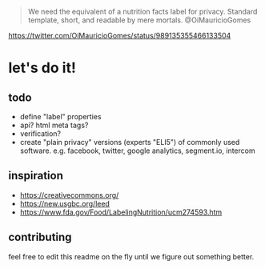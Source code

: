 > We need the equivalent of a nutrition facts label for privacy. Standard template, short, and readable by mere mortals.
> @OiMauricioGomes

https://twitter.com/OiMauricioGomes/status/989135355466133504

# let's do it!


## todo
- define "label" properties
- api? html meta tags?
- verification?
- create "plain privacy" versions (experts "ELI5") of commonly used software. e.g. facebook, twitter, google analytics, segment.io, intercom


## inspiration
- https://creativecommons.org/
- https://new.usgbc.org/leed
- https://www.fda.gov/Food/LabelingNutrition/ucm274593.htm

## contributing
feel free to edit this readme on the fly until we figure out something better.
